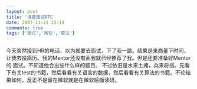 ```yaml
---
layout: post
title: '准备面试ATC'
date: 2007-11-21 22:14
comments: true
tags: ['面试','微软','算法']
---
```


今天突然接到HR的电话，以为就要去面试，下了我一跳。结果是来商量下时间，让我去投简历。我的Mentor还没有面我就已经推荐了我。但是还要准备好Mentor的
面试。不知道他会出些什么样的题目。
不过依旧是水来土掩，兵来将挡。先看下有关test的书籍，然后看看有关语言的数据，然后看看有关算法的书籍。不论结果如何，反正不是留在微软就是在微软后面读研。

